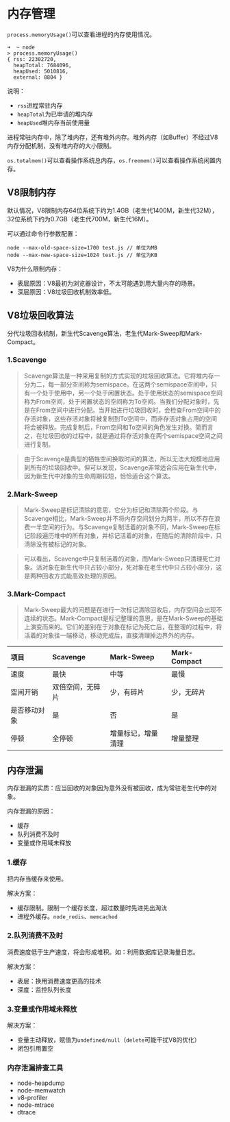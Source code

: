 # 内存管理

`process.memoryUsage()`可以查看进程的内存使用情况。

    ➜  ~ node
    > process.memoryUsage()
    { rss: 22302720,
      heapTotal: 7684096,
      heapUsed: 5010816,
      external: 8804 }

说明：

* `rss`进程常驻内存
* `heapTotal`为已申请的堆内存
* `heapUsed`堆内存当前使用量

进程常驻内存中，除了堆内存，还有堆外内存。堆外内存（如Buffer）不经过V8内存分配机制，没有堆内存的大小限制。

`os.totalmem()`可以查看操作系统总内存，`os.freemem()`可以查看操作系统闲置内存。

## V8限制内存

默认情况，V8限制内存64位系统下约为1.4GB（老生代1400M，新生代32M），32位系统下约为0.7GB（老生代700M，新生代16M）。

可以通过命令行参数配置：

    node --max-old-space-size=1700 test.js // 单位为MB
    node --max-new-space-size=1024 test.js // 单位为KB

V8为什么限制内存：

* 表层原因：V8最初为浏览器设计，不太可能遇到用大量内存的场景。
* 深层原因：V8垃圾回收机制效率低。

## V8垃圾回收算法

分代垃圾回收机制，新生代Scavenge算法，老生代Mark-Sweep和Mark-Compact。

### 1.Scavenge

> Scavenge算法是一种采用复制的方式实现的垃圾回收算法。它将堆内存一分为二，每一部分空间称为semispace。在这两个semispace空间中，只有一个处于使用中，另一个处于闲置状态。处于使用状态的semispace空间称为From空间，处于闲置状态的空间称为To空间。当我们分配对象时，先是在From空间中进行分配。当开始进行垃圾回收时，会检查From空间中的存活对象，这些存活对象将被复制到To空间中，而非存活对象占用的空间将会被释放。完成复制后，From空间和To空间的角色发生对换。简而言之，在垃圾回收的过程中，就是通过将存活对象在两个semispace空间之间进行复制。

> 由于Scavenge是典型的牺牲空间换取时间的算法，所以无法大规模地应用到所有的垃圾回收中。但可以发现，Scavenge非常适合应用在新生代中，因为新生代中对象的生命周期较短，恰恰适合这个算法。

### 2.Mark-Sweep

> Mark-Sweep是标记清除的意思，它分为标记和清除两个阶段。与Scavenge相比，Mark-Sweep并不将内存空间划分为两半，所以不存在浪费一半空间的行为。与Scavenge复制活着的对象不同，Mark-Sweep在标记阶段遍历堆中的所有对象，并标记活着的对象，在随后的清除阶段中，只清除没有被标记的对象。

> 可以看出，Scavenge中只复制活着的对象，而Mark-Sweep只清理死亡对象。活对象在新生代中只占较小部分，死对象在老生代中只占较小部分，这是两种回收方式能高效处理的原因。

### 3.Mark-Compact

> Mark-Sweep最大的问题是在进行一次标记清除回收后，内存空间会出现不连续的状态。Mark-Compact是标记整理的意思，是在Mark-Sweep的基础上演变而来的。它们的差别在于对象在标记为死亡后，在整理的过程中，将活着的对象往一端移动，移动完成后，直接清理掉边界外的内存。

| **项目** | **Scavenge** | **Mark-Sweep** | **Mark-Compact** |
| :--- | :--- | :--- | :--- |
| 速度 | 最快 | 中等 | 最慢 |
| 空间开销 | 双倍空间，无碎片 | 少，有碎片 | 少，无碎片 |
| 是否移动对象 | 是 | 否 | 是 |
| 停顿 | 全停顿 | 增量标记，增量清理 | 增量整理 |

## 内存泄漏

内存泄漏的实质：应当回收的对象因为意外没有被回收，成为常驻老生代中的对象。

内存泄漏的原因：

* 缓存
* 队列消费不及时
* 变量或作用域未释放

### 1.缓存

把内存当缓存来使用。

解决方案：

* 缓存限制。限制一个缓存长度，超过数量时先进先出淘汰
* 进程外缓存。`node_redis`、`memcached`

### 2.队列消费不及时

消费速度低于生产速度，将会形成堆积。如：利用数据库记录海量日志。

解决方案：

* 表层：换用消费速度更高的技术
* 深度：监控队列长度

### 3.变量或作用域未释放

解决方案：

* 变量主动释放，赋值为`undefined/null`（`delete`可能干扰V8的优化）
* 闭包引用置空

### 内存泄漏排查工具

* node-heapdump
* node-memwatch
* v8-profiler
* node-mtrace
* dtrace
